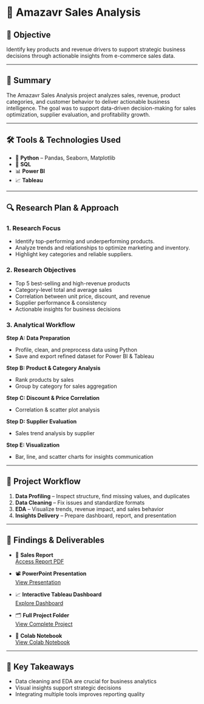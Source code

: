 # 🛒 Amazavr Sales Analysis

## 🎯 Objective  
Identify key products and revenue drivers to support strategic business decisions through actionable insights from e-commerce sales data.

---

## 🧠 Summary  
The Amazavr Sales Analysis project analyzes sales, revenue, product categories, and customer behavior to deliver actionable business intelligence. The goal was to support data-driven decision-making for sales optimization, supplier evaluation, and profitability growth.

---

## 🛠 Tools & Technologies Used  
- 🐍 **Python** – Pandas, Seaborn, Matplotlib  
- 🧮 **SQL**  
- 📊 **Power BI**  
- 📈 **Tableau**

---

## 🔍 Research Plan & Approach  

### 1. Research Focus  
- Identify top-performing and underperforming products.  
- Analyze trends and relationships to optimize marketing and inventory.  
- Highlight key categories and reliable suppliers.  

### 2. Research Objectives  
- Top 5 best-selling and high-revenue products  
- Category-level total and average sales  
- Correlation between unit price, discount, and revenue  
- Supplier performance & consistency  
- Actionable insights for business decisions  

### 3. Analytical Workflow  
**Step A: Data Preparation**  
- Profile, clean, and preprocess data using Python  
- Save and export refined dataset for Power BI & Tableau  

**Step B: Product & Category Analysis**  
- Rank products by sales  
- Group by category for sales aggregation  

**Step C: Discount & Price Correlation**  
- Correlation & scatter plot analysis  

**Step D: Supplier Evaluation**  
- Sales trend analysis by supplier  

**Step E: Visualization**  
- Bar, line, and scatter charts for insights communication  

---

## 🧪 Project Workflow

1. **Data Profiling** – Inspect structure, find missing values, and duplicates  
2. **Data Cleaning** – Fix issues and standardize formats  
3. **EDA** – Visualize trends, revenue impact, and sales behavior  
4. **Insights Delivery** – Prepare dashboard, report, and presentation  

---

## 📄 Findings & Deliverables  

- 📘 **Sales Report**  
  [Access Report PDF](https://drive.google.com/drive/folders/1lJnSloPXqWQhF5pFviFiziHIioUhUfRZ)

- 📽️ **PowerPoint Presentation**  
  [View Presentation](https://docs.google.com/presentation/d/1X_6zaOsJ36e0K3dkkPyRzOjxvUGxq4Yj/edit?slide=id.p1#slide=id.p1)

- 📈 **Interactive Tableau Dashboard**  
  [Explore Dashboard](https://drive.google.com/drive/folders/1lJnSloPXqWQhF5pFviFiziHIioUhUfRZ)

- 🗂️ **Full Project Folder**  
  [View Complete Project](https://drive.google.com/drive/folders/1lJnSloPXqWQhF5pFviFiziHIioUhUfRZ)

- 📓 **Colab Notebook**  
  [View Colab Notebook](https://colab.research.google.com/drive/1j8oD7lY8P0Xv6nYeN1wv0dWRR31gY3Ja)

---

## 📌 Key Takeaways  
- Data cleaning and EDA are crucial for business analytics  
- Visual insights support strategic decisions  
- Integrating multiple tools improves reporting quality  



